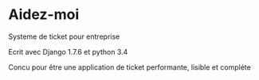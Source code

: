 # Aidez-moi
Systeme de ticket pour entreprise

Ecrit avec Django 1.7.6 et python 3.4

Concu pour être une application de ticket performante, lisible et compléte
